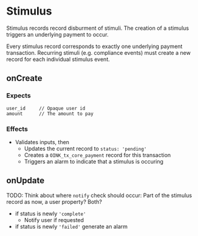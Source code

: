 Stimulus
========

Stimulus records record disburment of stimuli. The creation of a stimulus
triggers an underlying payment to occur.

Every stimulus record corresponds to exactly one underlying payment
transaction. Recurring stimuli (e.g. compliance events) must create a new
record for each individual stimulus event.


onCreate
--------

### Expects

    user_id     // Opaque user id
    amount      // The amount to pay

### Effects

  - Validates inputs, then
     - Updates the current record to `status: 'pending'`
     - Creates a `OINK_tx_core_payment` record for this transaction
     - Triggers an alarm to indicate that a stimulus is occuring


onUpdate
--------

TODO: Think about where `notify` check should occur: Part of the stimulus
record as now, a user property? Both?

  - if status is newly `'complete'`
     - Notify user if requested
  - if status is newly `'failed'` generate an alarm
